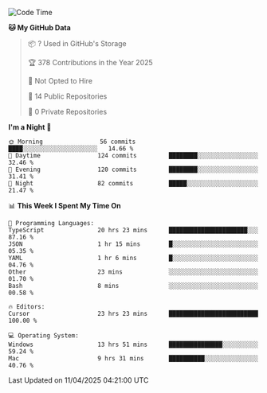 <!--START_SECTION:waka-->
![Code Time](http://img.shields.io/badge/Code%20Time-6%2C880%20hrs%2010%20mins-blue)

**🐱 My GitHub Data** 

> 📦 ? Used in GitHub's Storage 
 > 
> 🏆 378 Contributions in the Year 2025
 > 
> 🚫 Not Opted to Hire
 > 
> 📜 14 Public Repositories 
 > 
> 🔑 0 Private Repositories 
 > 
**I'm a Night 🦉** 

```text
🌞 Morning                56 commits          ████░░░░░░░░░░░░░░░░░░░░░   14.66 % 
🌆 Daytime                124 commits         ████████░░░░░░░░░░░░░░░░░   32.46 % 
🌃 Evening                120 commits         ████████░░░░░░░░░░░░░░░░░   31.41 % 
🌙 Night                  82 commits          █████░░░░░░░░░░░░░░░░░░░░   21.47 % 
```


📊 **This Week I Spent My Time On** 

```text
💬 Programming Languages: 
TypeScript               20 hrs 23 mins      ██████████████████████░░░   87.16 % 
JSON                     1 hr 15 mins        █░░░░░░░░░░░░░░░░░░░░░░░░   05.35 % 
YAML                     1 hr 6 mins         █░░░░░░░░░░░░░░░░░░░░░░░░   04.76 % 
Other                    23 mins             ░░░░░░░░░░░░░░░░░░░░░░░░░   01.70 % 
Bash                     8 mins              ░░░░░░░░░░░░░░░░░░░░░░░░░   00.58 % 

🔥 Editors: 
Cursor                   23 hrs 23 mins      █████████████████████████   100.00 % 

💻 Operating System: 
Windows                  13 hrs 51 mins      ███████████████░░░░░░░░░░   59.24 % 
Mac                      9 hrs 31 mins       ██████████░░░░░░░░░░░░░░░   40.76 % 
```


 Last Updated on 11/04/2025 04:21:00 UTC
<!--END_SECTION:waka-->


